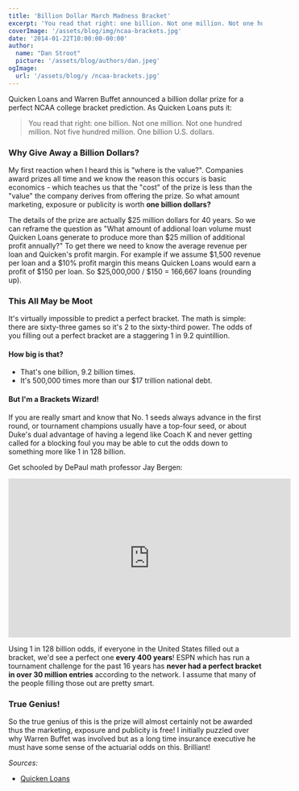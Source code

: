 ```yaml
---
title: 'Billion Dollar March Madness Bracket'
excerpt: 'You read that right: one billion. Not one million. Not one hundred million. Not five hundred million. One billion U.S. dollars.'
coverImage: '/assets/blog/img/ncaa-brackets.jpg'
date: '2014-01-22T10:00:00-00:00'
author:
  name: "Dan Stroot"
  picture: '/assets/blog/authors/dan.jpeg'
ogImage:
  url: '/assets/blog/y /ncaa-brackets.jpg'
---
```


Quicken Loans and Warren Buffet announced a billion dollar prize for a perfect NCAA college bracket prediction. As Quicken Loans puts it:

>You read that right: one billion. Not one million. Not one hundred million. Not five hundred million. One billion U.S. dollars.

### Why Give Away a Billion Dollars?

My first reaction when I heard this is "where is the value?".  Companies award prizes all time and we know the reason this occurs is basic economics - which teaches us that the "cost" of the prize is less than the "value" the company derives from offering the prize.  So what amount marketing, exposure or publicity is worth **one billion dollars?**
<!--more-->
The details of the prize are actually $25 million dollars for 40 years. So we can reframe the question as "What amount of addional loan volume must Quicken Loans generate to produce more than $25 million of additional profit annually?"  To get there we need to know the average revenue per loan and Quicken's profit margin.  For example if we assume $1,500 revenue per loan and a $10% profit margin this means Quicken Loans would earn a profit of $150 per loan.  So $25,000,000 / $150 = 166,667 loans (rounding up).

### This All May be Moot

It's virtually impossible to predict a perfect bracket.  The math is simple: there are sixty-three games so it's 2 to the sixty-third power.  The odds of you filling out a perfect bracket are a staggering 1 in 9.2 quintillion.

#### How big is that?

* That's one billion, 9.2 billion times.
* It's 500,000 times more than our $17 trillion national debt.

#### But I'm a Brackets Wizard!

If you are really smart and know that No. 1 seeds always advance in the first round, or tournament champions usually have a top-four seed, or about Duke's dual advantage of having a legend like Coach K and never getting called for a blocking foul you may be able to cut the odds down to something more like 1 in 128 billion.

Get schooled by DePaul math professor Jay Bergen:

<!-- [![Odds of a perfect NCAA Basketball Bracket](https://img.youtube.com/vi/O6Smkv11Mj4/0.jpg)](https://www.youtube.com/watch?v=O6Smkv11Mj4) -->

<div class="video-container">
  <iframe width="560" height="315" src="https://www.youtube.com/embed/O6Smkv11Mj4" title="YouTube video player" frameborder="0" allow="accelerometer; autoplay; clipboard-write; encrypted-media; gyroscope; picture-in-picture" allowfullscreen></iframe>
</div>

Using 1 in 128 billion odds, if everyone in the United States filled out a bracket, we'd see a perfect one **every 400 years**!  ESPN which has run a tournament challenge for the past 16 years has **never had a perfect bracket in over 30 million entries** according to the network.  I assume that many of the people filling those out are pretty smart.

### True Genius!

So the true genius of this is the prize will almost certainly not be awarded thus the marketing, exposure and publicity is free!  I initially puzzled over why Warren Buffet was involved but as a long time insurance executive he must have some sense of the actuarial odds on this. Brilliant!


_Sources:_

* [Quicken Loans](http://www.quickenloans.com/blog/quicken-loans-billion-dollar-bracket-challenge)
